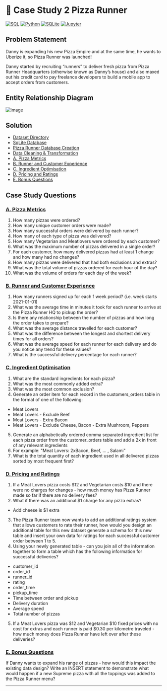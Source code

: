 # 🍕 Case Study 2 Pizza Runner

<p>
    <a href="#"><img alt="SQL" src="https://img.shields.io/badge/SQL-018bff.svg?&style=for-the-badge&logo=sql&logoColor=white"></a>
    <a href="#"><img alt="Python" src="https://img.shields.io/badge/Python-F02E65?style=for-the-badge&logo=Python&logoColor=white"></a>
    <a href="#"><img alt="SQLite" src="https://img.shields.io/badge/SQLite-311C87?style=for-the-badge&logo=sqlite&logoColor=white"></a>
    <a href="#"><img alt="Jupyter" src="https://img.shields.io/badge/Jupyter-FF6600.svg?&style=for-the-badge&logo=Jupyter&logoColor=white"></a>
</p>


## Problem Statement

Danny is expanding his new Pizza Empire and at the same time, he wants to Uberize it, so Pizza Runner was launched!

Danny started by recruiting “runners” to deliver fresh pizza from Pizza Runner Headquarters (otherwise known as Danny’s house) and also maxed out his credit card to pay freelance developers to build a mobile app to accept orders from customers. 

## Entity Relationship Diagram

![image](https://user-images.githubusercontent.com/81607668/127271531-0b4da8c7-8b24-4a14-9093-0795c4fa037e.png)

## Solution

- [Dataset Directory](https://github.com/HanifaElahi/8-Weeks-SQL-Challenge-Solutions/tree/main/Case%20Study%202%20-%20Pizza%20Runner/data)
- [SqLite Database](https://github.com/HanifaElahi/8-Weeks-SQL-Challenge-Solutions/blob/main/Case%20Study%202%20-%20Pizza%20Runner/data/PizzaRunner.sqlite)
- [Pizza Runner Database Creation](https://github.com/HanifaElahi/8-Weeks-SQL-Challenge-Solutions/blob/main/Case%20Study%202%20-%20Pizza%20Runner/CASE%20STUDY%202%20-%20Pizza%20Runner%20Database%20Creation.ipynb)
- [Data Cleaning & Transformation](https://github.com/HanifaElahi/8-Weeks-SQL-Challenge-Solutions/blob/main/Case%20Study%202%20-%20Pizza%20Runner/Data%20Cleaning%20and%20Transformation.md)
- [A. Pizza Metrics](https://github.com/HanifaElahi/8-Weeks-SQL-Challenge-Solutions/edit/main/Case%20Study%202%20-%20Pizza%20Runner/A.%20Pizza%20Metrics.md)
- [B. Runner and Customer Experience](https://github.com/HanifaElahi/8-Weeks-SQL-Challenge-Solutions/blob/main/Case%20Study%202%20-%20Pizza%20Runner/B.%20Runner%20%26%20Customer%20Experience.md)
- [C. Ingredient Optimisation]()
- [D. Pricing and Ratings]()
- [E. Bonus Questions]()

## Case Study Questions

### [A. Pizza Metrics](https://github.com/HanifaElahi/8-Weeks-SQL-Challenge-Solutions/blob/main/Case%20Study%202%20-%20Pizza%20Runner/Case%20Study%20Solution/A.%20Pizza%20Matrics%20Solution.ipynb)

1. How many pizzas were ordered?
2. How many unique customer orders were made?
3. How many successful orders were delivered by each runner?
4. How many of each type of pizza was delivered?
5. How many Vegetarian and Meatlovers were ordered by each customer?
6. What was the maximum number of pizzas delivered in a single order?
7. For each customer, how many delivered pizzas had at least 1 change and how many had no changes?
8. How many pizzas were delivered that had both exclusions and extras?
9. What was the total volume of pizzas ordered for each hour of the day?
10. What was the volume of orders for each day of the week?

### [B. Runner and Customer Experience](https://github.com/HanifaElahi/8-Weeks-SQL-Challenge-Solutions/blob/main/Case%20Study%202%20-%20Pizza%20Runner/Case%20Study%20Solution/B.%20Runner%20and%20Customer%20Experience.ipynb)

1. How many runners signed up for each 1 week period? (i.e. week starts 2021-01-01)
2. What was the average time in minutes it took for each runner to arrive at the Pizza Runner HQ to pickup the order?
3. Is there any relationship between the number of pizzas and how long the order takes to prepare?
4. What was the average distance travelled for each customer?
5. What was the difference between the longest and shortest delivery times for all orders?
6. What was the average speed for each runner for each delivery and do you notice any trend for these values?
7. What is the successful delivery percentage for each runner?

### [C. Ingredient Optimisation]()

1. What are the standard ingredients for each pizza?
2. What was the most commonly added extra?
3. What was the most common exclusion?
4. Generate an order item for each record in the customers_orders table in the format of one of the following:
- Meat Lovers
- Meat Lovers - Exclude Beef
- Meat Lovers - Extra Bacon
- Meat Lovers - Exclude Cheese, Bacon - Extra Mushroom, Peppers
5. Generate an alphabetically ordered comma separated ingredient list for each pizza order from the customer_orders table and add a 2x in front of any relevant ingredients
6. For example: "Meat Lovers: 2xBacon, Beef, ... , Salami"
7. What is the total quantity of each ingredient used in all delivered pizzas sorted by most frequent first?

### [D. Pricing and Ratings]()

1. If a Meat Lovers pizza costs $12 and Vegetarian costs $10 and there were no charges for changes - how much money has Pizza Runner made so far if there are no delivery fees?
2. What if there was an additional $1 charge for any pizza extras?
- Add cheese is $1 extra
3. The Pizza Runner team now wants to add an additional ratings system that allows customers to rate their runner, how would you design an additional table for this new dataset generate a schema for this new table and insert your own data for ratings for each successful customer order between 1 to 5.
4. Using your newly generated table - can you join all of the information together to form a table which has the following information for successful deliveries?
- customer_id
- order_id
- runner_id
- rating
- order_time
- pickup_time
- Time between order and pickup
- Delivery duration
- Average speed
- Total number of pizzas
5. If a Meat Lovers pizza was $12 and Vegetarian $10 fixed prices with no cost for extras and each runner is paid $0.30 per kilometre traveled - how much money does Pizza Runner have left over after these deliveries?

### [E. Bonus Questions]()

If Danny wants to expand his range of pizzas - how would this impact the existing data design? Write an INSERT statement to demonstrate what would happen if a new Supreme pizza with all the toppings was added to the Pizza Runner menu?

***
